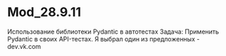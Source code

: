 # Mod_28.9.11
Использование библиотеки Pydantic в автотестах
Задача:
Применить Pydantic в своих API-тестах. Я выбрал один из предложенных - dev.vk.com
